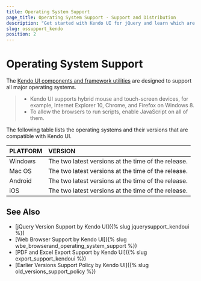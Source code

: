 ```yaml
---
title: Operating System Support
page_title: Operating System Support - Support and Distribution 
description: "Get started with Kendo UI for jQuery and learn which are the operating systems that are supported by the framework components."
slug: ossupport_kendo
position: 2
---
```


# Operating System Support

The [Kendo UI components and framework utilities](https://demos.telerik.com/kendo-ui/) are designed to support all major operating systems.

> * Kendo UI supports hybrid mouse and touch-screen devices, for example, Internet Explorer 10, Chrome, and Firefox on Windows 8.
> * To allow the browsers to run scripts, enable JavaScript on all of them.

The following table lists the operating systems and their versions that are compatible with Kendo UI.

| PLATFORM          | VERSION               |
| :---------------- | :-------------------- |
| Windows           | The two latest versions at the time of the release. |
| Mac OS            | The two latest versions at the time of the release. |
| Android           | The two latest versions at the time of the release. |
| iOS               | The two latest versions at the time of the release. |

## See Also

* [jQuery Version Support by Kendo UI]({% slug jquerysupport_kendoui %})
* [Web Browser Support by Kendo UI]({% slug wbe_browserand_operating_system_support %})
* [PDF and Excel Export Support by Kendo UI]({% slug export_support_kendoui %})
* [Earlier Versions Support Policy by Kendo UI]({% slug old_versions_support_policy %})
